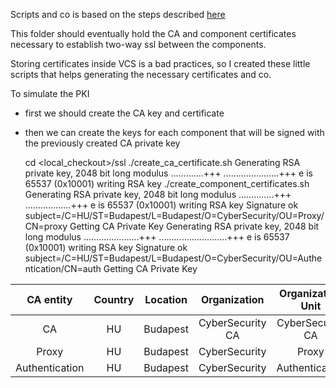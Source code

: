 Scripts and co is based on the steps described [here](https://gist.github.com/Soarez/9688998)

This folder should eventually hold the CA and component certificates necessary to establish
two-way ssl between the components.

Storing certificates inside VCS is a bad practices, so I created these little scripts that
helps generating the necessary certificates and co.

To simulate the PKI
- first we should create the CA key and certificate
- then we can create the keys for each component that will be signed with the previously created CA private key



	cd <local_checkout>/ssl 
	./create_ca_certificate.sh
	Generating RSA private key, 2048 bit long modulus
	.............+++
	......................+++
	e is 65537 (0x10001)
	writing RSA key
	./create_component_certificates.sh
	Generating RSA private key, 2048 bit long modulus
	..............+++
	..................+++
	e is 65537 (0x10001)
	writing RSA key
	Signature ok
	subject=/C=HU/ST=Budapest/L=Budapest/O=CyberSecurity/OU=Proxy/CN=proxy
	Getting CA Private Key
	Generating RSA private key, 2048 bit long modulus
	......................+++
	...........................+++
	e is 65537 (0x10001)
	writing RSA key
	Signature ok
	subject=/C=HU/ST=Budapest/L=Budapest/O=CyberSecurity/OU=Authentication/CN=auth
	Getting CA Private Key

| CA entity         | Country       | Location      | Organization      | Organization Unit     | Common Name   |
| :--------------:  | :-----------: | :-----------: | :---------------: | :-------------------: | :-----------: |
| CA                | HU            | Budapest      | CyberSecurity CA  | CyberSecurity CA      | N/A           |
| Proxy             | HU            | Budapest      | CyberSecurity     | Proxy                 | proxy         |
| Authentication    | HU            | Budapest      | CyberSecurity     | Authentication        | auth          |
